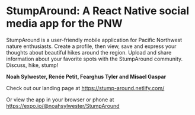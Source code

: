 # StumpAround: A React Native social media app for the PNW

StumpAround is a user-friendly mobile application for Pacific Northwest nature enthusiasts.  Create a profile, then view, save and express your thoughts about beautiful hikes around the region. Upload and share information about your favorite spots with the StumpAround community. Discuss, hike, stump!

**Noah Sylwester, Renée Petit, Fearghus Tyler and Misael Gaspar**

Check out our landing page at
https://stump-around.netlify.com/

Or view the app in your browser or phone at
https://expo.io/@noahsylwester/StumpAround